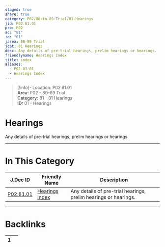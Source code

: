 ```yaml
---  
staged: true  
share: true  
category: P02/80-to-89-Trial/81-Hearings  
jid: P02.81.01  
pro: P02  
ac: "81"  
id: "01"  
jarea: 80-89 Trial  
jcat: 81 Hearings  
desc: Any details of pre-trial hearings, prelim hearings or hearings.  
friendlyname: Hearings Index  
title: index  
aliases:  
  - P02-81-01  
  - Hearings Index  
---  
```

  
>[!info]- Location: P02.81.01  
>**Area:** P02 - 80-89 Trial  
>**Category:** 81 - 81 Hearings  
>**ID:** 01 - Hearings  
  
# Hearings  
  
Any details of pre-trial hearings, prelim hearings or hearings  
   
  
  
---  
# In This Category  
  
| J.Dec ID                                                                          | Friendly Name                                                                          | Description                                                     |  
| --------------------------------------------------------------------------------- | -------------------------------------------------------------------------------------- | --------------------------------------------------------------- |  
| [P02.81.01](index.md) | [Hearings Index](index.md) | Any details of pre-trial hearings, prelim hearings or hearings. |  
  
  
---  
# Backlinks  
<div><table class="dataview table-view-table"><thead class="table-view-thead"><tr class="table-view-tr-header"><th class="table-view-th"><span></span><span class="dataview small-text">1</span></th><th class="table-view-th"><span></span></th></tr></thead><tbody class="table-view-tbody"></tbody></table></div>